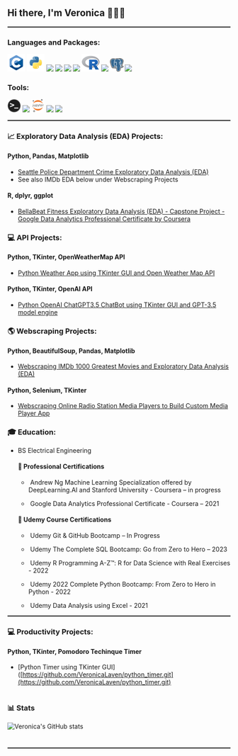 ## Hi there, I'm Veronica 👩🏻‍💻

<hr style="border: 1px solid gray">

### Languages and Packages:
<p float="left">
  <img src="https://raw.githubusercontent.com/github/explore/f3e22f0dca2be955676bc70d6214b95b13354ee8/topics/c/c.png" width="40" />
  <img src="https://raw.githubusercontent.com/github/explore/80688e429a7d4ef2fca1e82350fe8e3517d3494d/topics/python/python.png" width="40" />
  <img src="https://bit.ly/3SwfhYy" width="30" />
  <img src="https://upload.wikimedia.org/wikipedia/commons/0/01/Created_with_Matplotlib-logo.svg" width="30" />
  <img src="https://logowiki.net/uploads/logo/s/selenium-logo.svg" width="30" />
  <img src="https://cdn.freebiesupply.com/logos/large/2x/flask-logo-png-transparent.png" width="30" />
  <img src="https://raw.githubusercontent.com/github/explore/80688e429a7d4ef2fca1e82350fe8e3517d3494d/topics/r/r.png" width="40" />
  <img src="https://ggplot2.tidyverse.org/logo.png" width="30" />
  <img src="https://raw.githubusercontent.com/github/explore/80688e429a7d4ef2fca1e82350fe8e3517d3494d/topics/postgresql/postgresql.png" width="30" /> 
  <img src="https://logos-world.net/wp-content/uploads/2021/10/Tableau-Symbol.png" width="60" />
</p>

### Tools:
<p float="left">
  <img src="https://raw.githubusercontent.com/github/explore/d92924b1d925bb134e308bd29c9de6c302ed3beb/topics/terminal/terminal.png" width="30" />
  <img src="https://code.visualstudio.com/assets/images/code-stable.png" width="30" /> 
  <img src="https://raw.githubusercontent.com/github/explore/a4691f04ff219c1c2aa02fc61fda41aa43f1459a/topics/jupyter-notebook/jupyter-notebook.png" width="30" />
  <img src="https://anaconda.org/static/img/anaconda-symbol.svg" width="30" />
  <img src="https://github.githubassets.com/images/modules/logos_page/GitHub-Mark.png" width="40" /> 
</p>

<hr style="border: 1px solid gray">

###  📈 Exploratory Data Analysis (EDA) Projects:

   #### Python, Pandas, Matplotlib
   * [Seattle Police Department Crime Exploratory Data Analysis (EDA)](https://www.kaggle.com/code/veronicalaven/seattle-pd-crime-eda)
   * See also IMDb EDA below under Webscraping Projects

   #### R, dplyr, ggplot
   * [BellaBeat Fitness Exploratory Data Analysis (EDA) - Capstone Project - Google Data Analytics Professional Certificate by Coursera](https://www.kaggle.com/code/veronicalaven/capstone-project-2021-bellabeat-case-study)

### 💻 API Projects:

   #### Python, TKinter, OpenWeatherMap API
   * [Python Weather App using TKinter GUI and Open Weather Map API](https://github.com/VeronicaLaven/weather_tk_gui_app.git)

   #### Python, TKinter, OpenAI API
   * [Python OpenAI ChatGPT3.5 ChatBot using TKinter GUI and GPT-3.5 model engine](https://github.com/VeronicaLaven/python_chatgpt3_tkinter_gui.git)

### 🌎 Webscraping Projects:
   #### Python, BeautifulSoup, Pandas, Matplotlib
   * [Webscraping IMDb 1000 Greatest Movies and Exploratory Data Analysis (EDA)](https://github.com/VeronicaLaven/IMDb_webscrape_plus_EDA_python.git)
   
   #### Python, Selenium, TKinter
   * [Webscraping Online Radio Station Media Players to Build Custom Media Player App](https://github.com/VeronicaLaven/custom_music_player.git)
    
### 🎓 Education:
* BS Electrical Engineering

  #### 📜 Professional Certifications
  
  *  Andrew Ng Machine Learning Specialization offered by DeepLearning.AI and Stanford University - Coursera – in progress

  *  Google Data Analytics Professional Certificate - Coursera – 2021
  
  #### 📜 Udemy Course Certifications
  
  *  Udemy Git & GitHub Bootcamp – In Progress

  *  Udemy The Complete SQL Bootcamp: Go from Zero to Hero – 2023

  *  Udemy R Programming A-Z™: R for Data Science with Real Exercises - 2022

  *  Udemy 2022 Complete Python Bootcamp: From Zero to Hero in Python - 2022
  
  *  Udemy Data Analysis using Excel - 2021

<hr style="border: 1px solid gray">

### 💻 Productivity Projects:

   #### Python, TKinter, Pomodoro Techinque Timer
   * [Python Timer using TKinter GUI]([https://github.com/VeronicaLaven/python_timer.git](https://github.com/VeronicaLaven/python_timer.git)





#

### 📊 Stats

![Veronica's GitHub stats](https://github-readme-stats.vercel.app/api?username=veronicalaven&show_icons=true&theme=bear)

<!-- ![GitHub Streak](https://streak-stats.demolab.com?user=VeronicaLaven&theme=bear&border_radius=4.5) -->

#

<hr style="border: 1px solid gray">

<!--
**VeronicaLaven/VeronicaLaven** is a ✨ _special_ ✨ repository because its `README.md` (this file) appears on your GitHub profile.

Here are some ideas to get you started:

- 🔭 I’m currently working on ...
- 🌱 I’m currently learning ...
- 👯 I’m looking to collaborate on ...
- 🤔 I’m looking for help with ...
- 💬 Ask me about ...
- 📫 How to reach me: ...
- 😄 Pronouns: ...
- ⚡ Fun fact: ...
-->
